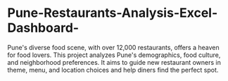 # Pune-Restaurants-Analysis-Excel-Dashboard-
Pune's diverse food scene, with over 12,000 restaurants, offers a heaven for food lovers. This project analyzes Pune's demographics, food culture, and neighborhood preferences. It aims to guide new restaurant owners in theme, menu, and location choices and help diners find the perfect spot.
